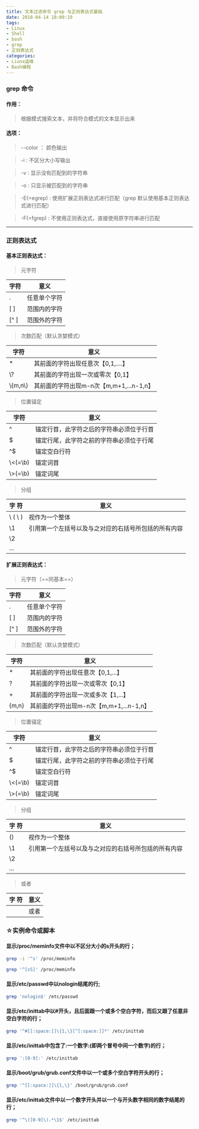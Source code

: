 ```yaml
---
title: 文本过滤命令 grep 与正则表达式基础
date: 2018-04-14 18:09:19
tags: 
- Linux
- Shell
- bash
- grep
- 正则表达式
categories:
- Liunx运维
- Bash编程
---
```



###   grep 命令


#### 作用：

> 根据模式搜索文本，并将符合模式的文本显示出来


####  选项：

> --color  ： 颜色输出

> -i       :  不区分大小写输出

> -v       :  显示没有匹配到的字符串

> -o       :  只显示被匹配到的字符串

> -E(=egrep) : 使用扩展正则表达式进行匹配（grep 默认使用基本正则表达式进行匹配）

> -F(=fgrep) : 不使用正则表达式，直接使用原字符串进行匹配


---



###   正则表达式

#### 基本正则表达式：

> 元字符

字符 | 意义
---  |---
.    | 任意单个字符
[ ]  | 范围内的字符
[^ ] | 范围外的字符

> 次数匹配（默认贪婪模式）


字符 | 意义
---  |---
*    | 其前面的字符出现任意次【0,1,....】
\\\?   | 其前面的字符出现一次或零次【0,1】
\\\{m,n\\\}| 其前面的字符出现m-n次【m,m+1,...n-1,n】

> 位置锚定

字符 | 意义
---  |---
^    | 锚定行首，此字符之后的字符串必须位于行首
$    | 锚定行尾，此字符之前的字符串必须位于行尾
^$   | 锚定空白行符
\\\<(=\b)  | 锚定词首
\\\>(=\b)  | 锚定词尾

> 分组

字 符 | 意义
---    |---
   \ \(  \ \)    | 视作为一个整体
  \\1    | 引用第一个左括号以及与之对应的右括号所包括的所有内容
\\2    | 
...|


#### 扩展正则表达式：

> 元字符（==同基本==）

字符 | 意义
---  |---
.    | 任意单个字符
[ ]  | 范围内的字符
[^ ] | 范围外的字符

> 次数匹配（默认贪婪模式）


字符 | 意义
---  |---
*    | 其前面的字符出现任意次【0,1,...】
?    | 其前面的字符出现一次或零次【0,1】
+    | 其前面的字符出现一次或多次【1,...】
{m,n}| 其前面的字符出现m-n次【m,m+1,...n-1,n】

> 位置锚定

字符 | 意义
---  |---
^    | 锚定行首，此字符之后的字符串必须位于行首
$    | 锚定行尾，此字符之前的字符串必须位于行尾
^$   | 锚定空白行符
\\\<(=\b)  | 锚定词首
\\\>(=\b)  | 锚定词尾

> 分组

字 符 | 意义
---    |---
()     | 视作为一个整体
\\1    | 引用第一个左括号以及与之对应的右括号所包括的所有内容
\\2    | 
...|

> 或者

字 符 | 意义
---    |---
|     | 或者




###  ☆实例命令或脚本

#### 显示/proc/meminfo文件中以不区分大小的s开头的行；


```sh
grep -i '^s' /proc/meminfo

grep '^[sS]' /proc/meminfo
```


#### 显示/etc/passwd中以nologin结尾的行;


```sh
grep 'nologin$' /etc/passwd
```

#### 显示/etc/inittab中以#开头，且后面跟一个或多个空白字符，而后又跟了任意非空白字符的行；


```sh
grep '^#[[:space:]]\{1,\}[^[:space:]]*' /etc/inittab
```

#### 显示/etc/inittab中包含了:一个数字:(即两个冒号中间一个数字)的行；


```sh
grep ':[0-9]:' /etc/inittab
```

#### 显示/boot/grub/grub.conf文件中以一个或多个空白字符开头的行；


```sh
grep '^[[:space:]]\{1,\}' /boot/grub/grub.conf
```

#### 显示/etc/inittab文件中以一个数字开头并以一个与开头数字相同的数字结尾的行；


```sh
grep '^\([0-9]\).*\1$' /etc/inittab
```





